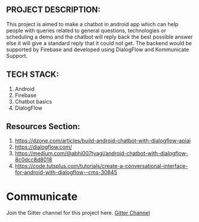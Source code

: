 
## PROJECT DESCRIPTION:
This project is aimed to make a chatbot in android app which can help
people with queries related to general questions, technologies or
scheduling a demo and the chatbot will reply back the best possible answer
else it will give a standard reply that it could not get. The backend would be
supported by Firebase and developed using DialogFlow and Kommunicate
Support.

## TECH STACK:
1. Android
2. Firebase
3. Chatbot basics
4. DialogFlow

## Resources Section:
1. https://dzone.com/articles/build-android-chatbot-with-dialogflow-apiai
2. https://dialogflow.com/
3. https://medium.com/@abhi007tyagi/android-chatbot-with-dialogflow-8c0dcc8d8018
4. https://code.tutsplus.com/tutorials/create-a-conversational-interface-for-android-with-dialogflow--cms-30845

# Communicate
Join the Gitter channel for this project here.
[Gitter Channel](https://gitter.im/GDTC_Hack-In/P12)

